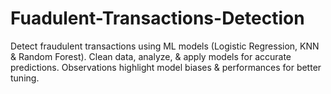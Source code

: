 # Fuadulent-Transactions-Detection
Detect fraudulent transactions using ML models (Logistic Regression, KNN &amp; Random Forest). Clean data, analyze, &amp; apply models for accurate predictions. Observations highlight model biases &amp; performances for better tuning.
